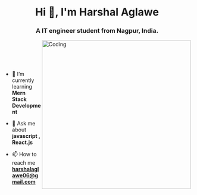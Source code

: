 
<h1 align="center">Hi 👋, I'm Harshal Aglawe</h1>
<h3 align="center">A IT engineer student from Nagpur, India.</h3>
<img align="right" alt="Coding" width="400" src="https://i.giphy.com/media/qgQUggAC3Pfv687qPC/giphy.webp"></br></br></br></br>

- 🌱 I’m currently learning **Mern Stack Development**

- 💬 Ask me about **javascript , React.js**

- 📫 How to reach me **harshalaglawe06@gmail.com**
